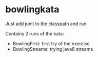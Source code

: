 # bowlingkata

Just add junit to the classpath and run.

Contains 2 runs of the kata:
* BowlingFirst: first try of the exercise
* BowlingStreams: trying java8 streams
